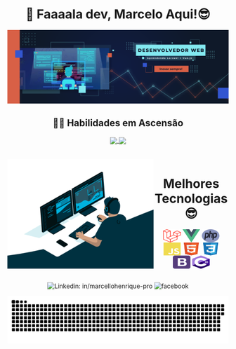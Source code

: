 <div align="center"> 
<div style="display: inline_block;">
<h1> 🚀 Faaaala dev, Marcelo Aqui!😎 </h1>
</div>
</div>


<div  align="center"> 
<div style="display: inline_block;">
<a href="https://www.linkedin.com/in/marcellohenrique-pro" target="_blank">
<img src="capa.png" alt="Marcelo de Sousa Henrique">
</a>

  ## 🤜🤛 Habilidades em Ascensão  
<a href="https://github.com/anuraghazra/github-readme-stats">
<img height=200 align="center" src="https://github-readme-stats.vercel.app/api?username=marceloteck&theme=radical" />
</a>
<a href="https://github.com/anuraghazra/convoychat">
<img height=200 align="center" src="https://github-readme-stats.vercel.app/api/top-langs?username=marceloteck&layout=compact&langs_count=8&card_width=350&theme=radical" />
</a>
    
</div>
</div>

<br>

<div  align="center"> 
  <div style="display: inline_block"><br>
    <img align="left" height="250" alt="coding-time" src="gifs/code.gif">
    <h1 align="center">Melhores Tecnologias 😎</h1>
      <img align="center" height="30" width="40" alt="Laravel" src="icons/laravel.svg">
      <img align="center" height="30" width="40" alt="Vue.js" src="icons/vue-js-1.svg">
      <img align="center" height="30" width="40" alt="php" src="icons/php-1.svg">
    <img align="center" height="30" width="40" alt="js-icon"  src="icons/javascript-plain.svg">
    <img align="center" height="30" width="40" alt="html-icon" src="icons/html5-original.svg">
    <img align="center" height="30" width="40" alt="css-icon" src="icons/css3-original.svg">
    <img align="center" height="30" width="40" alt="bootstrap" src="icons/bootstrap-4.svg">
    <img align="center" height="30" width="40" alt="C#" src="icons/c--4.svg">
    <br><br>

![Linkedin: in/marcellohenrique-pro](https://img.shields.io/badge/LinkedIn-0077B5?style=for-the-badge&logo=linkedin&logoColor=white)
![facebook](https://img.shields.io/badge/Facebook-1877F2?style=for-the-badge&logo=facebook&logoColor=white)
  
   </div>
</div>
      
![Snake animation](gifs/github-contribution-grid-snake.svg)


      
<!--


    
  
  <h1 align="center">Redes Sociais</h1>
    <a href = "mailto: work.luigi.fonseca@gmail.com">
      <img width="30" src="gmail.svg">
    </a>
    <a href = "https://www.linkedin.com/in/luigi-gottardello-fonseca-44651a205/">
      <img width="25" src="https://img.shields.io/badge/LinkedIn-0077B5?style=for-the-badge&logo=linkedin&logoColor=white">
    </a>
    <a href = "https://www.youtube.com/channel/UCd5Ivcm28R1C3fCQKbOx2cg">
      <img width="35" src="youtube.svg">
    </a>
    <a href = "https://www.instagram.com/devparadev/">
      <img width="25" src="instagram.png">
    </a>
</div>
  

